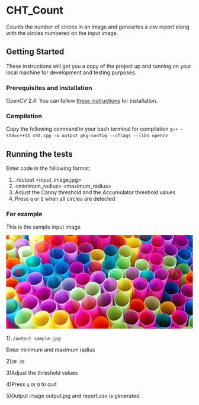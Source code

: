 # CHT_Count
Counts the number of circles in an image and geneartes a csv report along with the circles numbered on the input image.

## Getting Started
These instructions will get you a copy of the project up and running on your local machine for development and testing purposes. 

### Prerequisites and installation
OpenCV 2.4: You can follow [these instructions](https://docs.opencv.org/2.4/doc/tutorials/introduction/linux_install/linux_install.html?) for installation.

### Compilation
Copy the following command in your bash terminal for compilation
`g++ -std=c++11 cht.cpp -o output pkg-config --cflags --libs opencv`

## Running the tests
Enter code in the following format:
1) ./output <input_image.jpg>
2) <minimum_radius> <maximum_radius>
3) Adjust the Canny threshold and the Accumulator threshold values
4) Press `q` or `Q` when all circles are detected

### For example
This is the sample input image 

![input image](sample.jpg)

1)`./output sample.jpg`

Enter minimum and maximum radius

2)`20 30`

3)Adjust the threshold values

4)Press `q` or `Q` to quit

5)Output image output.jpg and report.csv is generated.
